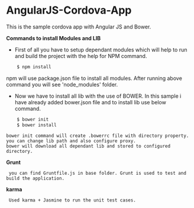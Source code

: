 # AngularJS-Cordova-App

This is the sample cordova app with Angular JS and Bower.

**Commands to install Modules and LIB** 

* First of all you have to setup dependant modules which will help to run and build the project with the help for NPM command.

```sh
    $ npm install
```
npm will use package.json file to install all modules. After running above command you will see 'node_modules' folder.
 
 * Now we have to install all lib with the use of BOWER. In this sample i have already added bower.json file and to install lib use below command.
 
```sh
    $ bower init
    $ bower install
```
    bower init command will create .bowerrc file with directory property. you can change lib path and also configure proxy.
    bower will download all dependant lib and stored to configured directory.
     
     
**Grunt**
     
     you can find Gruntfile.js in base folder. Grunt is used to test and build the application.
     
**karma**
     
     Used karma + Jasmine to run the unit test cases. 